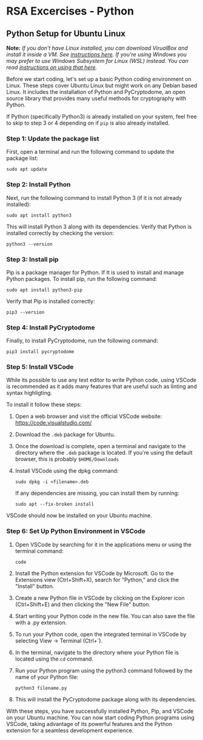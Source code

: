 # RSA Excercises - Python

## Python Setup for Ubuntu Linux

**Note:** *If you don't have Linux installed, you can download VirualBox and install it inside a
      VM. See [instructions here](virtualbox.md). If you're using Windows you may prefer
      to use Windows Subsystem for Linux (WSL) instead. You can read
      [instructions on using that here](wsl.md).*

Before we start coding, let's set up a basic Python coding environment on Linux. These
steps cover Ubuntu Linux but might work on any Debian based Linux. It includes the installation of Python 
and PyCryptodome, an open source library that provides many useful methods for cryptography
with Python.

If Python (specifically Python3) is already installed on your system, feel free to skip to
step 3 or 4 depending on if `pip` is also already installed.

### Step 1: Update the package list

First, open a terminal and run the following command to update the package list:

```
sudo apt update
```

### Step 2: Install Python

Next, run the following command to install Python 3 (if it is not already installed):

```
sudo apt install python3
```

This will install Python 3 along with its dependencies.  Verify that Python is installed
correctly by checking the version:

```
python3 --version
```

### Step 3: Install pip

Pip is a package manager for Python. If It is used to install and manage Python packages. 
To install pip, run the following command:

```
sudo apt install python3-pip
```

Verify that Pip is installed correctly:

```
pip3 --version
```

### Step 4: Install PyCryptodome

Finally, to install PyCryptodome, run the following command:

```
pip3 install pycryptodome
```

### Step 5: Install VSCode

While its possible to use any text editor to write Python code, using VSCode is recommended
as it adds many features that are useful such as linting and syntax highligting.

To install it follow these steps:

1. Open a web browser and visit the official VSCode website: https://code.visualstudio.com/
2. Download the `.deb` package for Ubuntu.
3. Once the download is complete, open a terminal and navigate to the directory where the `.deb` 
   package is located. If you're using the default browser, this is probably `$HOME/Downloads`

4. Install VSCode using the dpkg command:

   ```
   sudo dpkg -i <filename>.deb
   ```

   If any dependencies are missing, you can install them by running:


   ```
   sudo apt --fix-broken install
   ```

VSCode should now be installed on your Ubuntu machine.

### Step 6: Set Up Python Environment in VSCode

1. Open VSCode by searching for it in the applications menu or using the terminal command:

   ```
   code
   ```

2. Install the Python extension for VSCode by Microsoft. Go to the Extensions view (Ctrl+Shift+X),
   search for "Python," and click the "Install" button.
3. Create a new Python file in VSCode by clicking on the Explorer icon (Ctrl+Shift+E) and then
   clicking the "New File" button.
4. Start writing your Python code in the new file. You can also save the file with a .py extension.
5. To run your Python code, open the integrated terminal in VSCode by selecting View → Terminal
   (Ctrl+`).
6. In the terminal, navigate to the directory where your Python file is located using the `cd` 
   command.
7. Run your Python program using the python3 command followed by the name of your Python file:

   ```
   python3 filename.py
   ```

8. This will install the PyCryptodome package along with its dependencies.

With these steps, you have successfully installed Python, Pip, and VSCode on your Ubuntu machine.
You can now start coding Python programs using VSCode, taking advantage of its powerful features
and the Python extension for a seamless development experience.